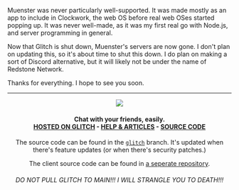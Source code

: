 Muenster was never particularly well-supported. It was made mostly as an app to include in Clockwork, the web OS before real web OSes started popping up. It was never well-made, as it was my first real go with Node.js, and server programming in general.

Now that Glitch is shut down, Muenster's servers are now gone. I don't plan on updating this, so it's about time to shut this down. I do plan on making a sort of Discord alternative, but it will likely not be under the name of Redstone Network.

Thanks for everything. I hope to see you soon.

<hr>

<p align="center">
  <img src="https://raw.githubusercontent.com/red-stone-network/muenster/images/images/mnstr.png" align="center">
</p>

<h4 align="center">
  Chat with your friends, easily.<br>
  <a href="https://muensterchat.glitch.me/index.html">HOSTED ON GLITCH</a>
  - <a href="https://muensterchat.glitch.me/articles/index.html">HELP & ARTICLES</a>
  - <a href="https://github.com/red-stone-network/muenster/tree/glitch">SOURCE CODE</a><br>
</h4>

<p align="center">
  The source code can be found in the <a href="https://github.com/red-stone-network/muenster/tree/glitch"><code>glitch</code></a> branch. It's updated when there's feature updates (or when there's security patches.)
</p>

<p align="center">
  The client source code can be found in <a href="//github.com/red-stone-network/muenster-client">a seperate repository</a>.
</p>

<h6 align="center">
  DO NOT PULL GLITCH TO MAIN!!! I WILL STRANGLE YOU TO DEATH!!!
</h6>
